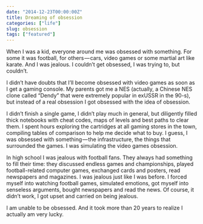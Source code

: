 ```yaml
---
date: "2014-12-23T00:00:00Z"
title: Dreaming of obsession
categories: ["life"]
slug: obsession
tags: ["featured"]
---
```


When I was a kid, everyone around me was obsessed with something. For some it was football, for others — cars, video games or some martial art like karate. And I was jealous. I couldn’t get obsessed, I was trying to, but couldn’t.

I didn’t have doubts that I’ll become obsessed with video games as soon as I get a gaming console. My parents got me a NES (actually, a Chinese NES clone called “Dendy” that were extremely popular in exUSSR in the 90-s), but instead of a real obsession I got obsessed with the idea of obsession.

I didn’t finish a single game, I didn’t play much in general, but diligently filled thick notebooks with cheat codes, maps of levels and best paths to clear them. I spent hours exploring the cartridges at all gaming stores in the town, compiling tables of comparison to help me decide what to buy. I guess, I was obsessed with something — the infrastructure, the things that surrounded the games. I was simulating the video games obsession.

In high school I was jealous with football fans. They always had something to fill their time: they discussed endless games and championships, played football-related computer games, exchanged cards and posters, read newspapers and magazines. I was jealous just like I was before. I forced myself into watching football games, simulated emotions, got myself into senseless arguments, bought newspapers and read the news. Of course, it didn’t work, I got upset and carried on being jealous.

I am unable to be obsessed. And it took more than 20 years to realize I actually am very lucky.
